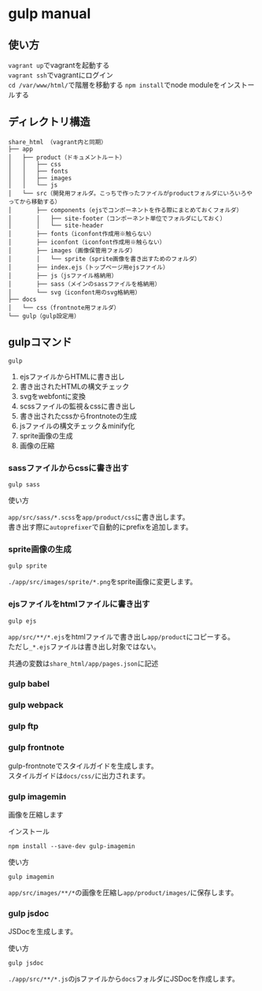 # gulp manual

## 使い方

`vagrant up`でvagrantを起動する  
`vagrant ssh`でvagrantにログイン  
`cd /var/www/html/`で階層を移動する
`npm install`でnode moduleをインストールする

## ディレクトリ構造

    share_html （vagrant内と同期）
    ├── app
    │   ├── product（ドキュメントルート）
    │   │   ├── css
    │   │   ├── fonts
    │   │   ├── images
    │   │   └── js
    │   └── src（開発用フォルダ。こっちで作ったファイルがproductフォルダにいろいろやってから移動する）
    │       ├── components（ejsでコンポーネントを作る際にまとめておくフォルダ）
    │       │   ├── site-footer（コンポーネント単位でフォルダにしておく）
    │       │   └── site-header
    │       ├── fonts（iconfont作成用※触らない）
    │       ├── iconfont（iconfont作成用※触らない）
    │       ├── images（画像保管用フォルダ）
    │       │   └── sprite（sprite画像を書き出すためのフォルダ）
    │       ├── index.ejs（トップページ用ejsファイル）
    │       ├── js（jsファイル格納用）
    │       ├── sass（メインのsassファイルを格納用）
    │       └── svg（iconfont用のsvg格納用）
    ├── docs
    │   └── css（frontnote用フォルダ）
    └── gulp（gulp設定用）




## gulpコマンド

    gulp

1. ejsファイルからHTMLに書き出し
1. 書き出されたHTMLの構文チェック
1. svgをwebfontに変換
1. scssファイルの監視＆cssに書き出し
1. 書き出されたcssからfrontnoteの生成
1. jsファイルの構文チェック＆minify化
1. sprite画像の生成
1. 画像の圧縮

### sassファイルからcssに書き出す

    gulp sass

使い方

`app/src/sass/*.scss`を`app/product/css`に書き出します。  
書き出す際に`autoprefixer`で自動的にprefixを追加します。

### sprite画像の生成

    gulp sprite

`./app/src/images/sprite/*.png`をsprite画像に変更します。

### ejsファイルをhtmlファイルに書き出す

    gulp ejs

`app/src/**/*.ejs`をhtmlファイルで書き出し`app/product`にコピーする。  
ただし`_*.ejs`ファイルは書き出し対象ではない。

共通の変数は`share_html/app/pages.json`に記述

### gulp babel

### gulp webpack

### gulp ftp

### gulp frontnote

gulp-frontnoteでスタイルガイドを生成します。  
スタイルガイドは`docs/css/`に出力されます。

### gulp imagemin

画像を圧縮します

インストール

    npm install --save-dev gulp-imagemin

使い方

    gulp imagemin

`app/src/images/**/*`の画像を圧縮し`app/product/images/`に保存します。

### gulp jsdoc

JSDocを生成します。

使い方

    gulp jsdoc

`./app/src/**/*.js`のjsファイルから`docs`フォルダにJSDocを作成します。
